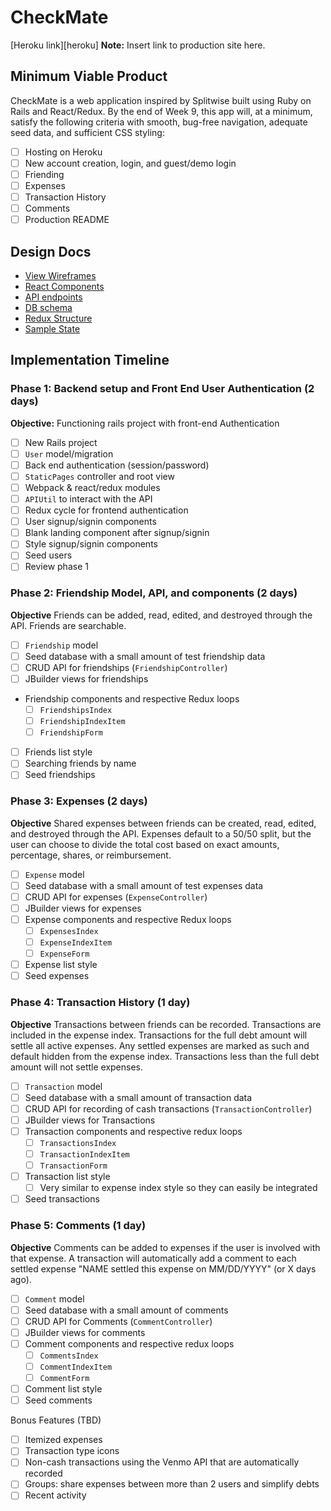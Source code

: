 # CheckMate

[Heroku link][heroku] **Note:** Insert link to production site here.

## Minimum Viable Product

CheckMate is a web application inspired by Splitwise built using Ruby on Rails and React/Redux. By the end of Week 9, this app will, at a minimum, satisfy the following criteria with smooth, bug-free navigation, adequate seed data, and sufficient CSS styling:

- [ ] Hosting on Heroku
- [ ] New account creation, login, and guest/demo login
- [ ] Friending
- [ ] Expenses
- [ ] Transaction History
- [ ] Comments
- [ ] Production README

## Design Docs
* [View Wireframes][wireframes]
* [React Components][components]
* [API endpoints][api-endpoints]
* [DB schema][schema]
* [Redux Structure][redux-structure]
* [Sample State][sample-state]

[wireframes]: docs/wireframes
[components]: docs/component-heirarchy.md
[api-endpoints]: docs/api-endpoints.md
[schema]: docs/schema.md
[redux-structure]: docs/redux-structure.md
[sample-state]: docs/sample-state.md

## Implementation Timeline

### Phase 1: Backend setup and Front End User Authentication (2 days)

**Objective:** Functioning rails project with front-end Authentication

- [ ] New Rails project
- [ ] `User` model/migration
- [ ] Back end authentication (session/password)
- [ ] `StaticPages` controller and root view
- [ ] Webpack & react/redux modules
- [ ] `APIUtil` to interact with the API
- [ ] Redux cycle for frontend authentication
- [ ] User signup/signin components
- [ ] Blank landing component after signup/signin
- [ ] Style signup/signin components
- [ ] Seed users
- [ ] Review phase 1

### Phase 2: Friendship Model, API, and components (2 days)

**Objective** Friends can be added, read, edited, and destroyed
through the API. Friends are searchable.

- [ ] `Friendship` model
- [ ] Seed database with a small amount of test friendship data
- [ ] CRUD API for friendships (`FriendshipController`)
- [ ] JBuilder views for friendships
- Friendship components and respective Redux loops
  - [ ] `FriendshipsIndex`
  - [ ] `FriendshipIndexItem`
  - [ ] `FriendshipForm`
- [ ] Friends list style
- [ ] Searching friends by name
- [ ] Seed friendships

### Phase 3: Expenses (2 days)

**Objective** Shared expenses between friends can be created, read,
edited, and destroyed through the API. Expenses default to a 50/50 split, but the user can choose to divide the total cost based on exact amounts, percentage, shares, or reimbursement.

- [ ] `Expense` model
- [ ] Seed database with a small amount of test expenses data
- [ ] CRUD API for expenses (`ExpenseController`)
- [ ] JBuilder views for expenses
- [ ] Expense components and respective Redux loops
  - [ ] `ExpensesIndex`
  - [ ] `ExpenseIndexItem`
  - [ ] `ExpenseForm`
- [ ] Expense list style
- [ ] Seed expenses

### Phase 4: Transaction History (1 day)

**Objective** Transactions between friends can be recorded. Transactions are included in the expense index. Transactions for the full debt amount will settle all active expenses. Any settled expenses are marked as such and default hidden from the expense index. Transactions less than the full debt amount will not settle expenses.

- [ ] `Transaction` model
- [ ] Seed database with a small amount of transaction data
- [ ] CRUD API for recording of cash transactions (`TransactionController`)
- [ ] JBuilder views for Transactions
- [ ] Transaction components and respective redux loops
  - [ ] `TransactionsIndex`
  - [ ] `TransactionIndexItem`
  - [ ] `TransactionForm`
- [ ] Transaction list style
  - [ ] Very similar to expense index style so they can easily be integrated
- [ ] Seed transactions

### Phase 5: Comments (1 day)

**Objective** Comments can be added to expenses if the user is involved with that expense. A transaction will automatically add a comment to each settled expense "NAME settled this expense on MM/DD/YYYY" (or X days ago).

- [ ] `Comment` model
- [ ] Seed database with a  small amount of comments
- [ ] CRUD API for Comments (`CommentController`)
- [ ] JBuilder views for comments
- [ ] Comment components and respective redux loops
  - [ ] `CommentsIndex`
  - [ ] `CommentIndexItem`
  - [ ] `CommentForm`
- [ ] Comment list style
- [ ] Seed comments

Bonus Features (TBD)
- [ ] Itemized expenses
- [ ] Transaction type icons
- [ ] Non-cash transactions using the Venmo API that are automatically recorded
- [ ] Groups: share expenses between more than 2 users and simplify debts
- [ ] Recent activity
